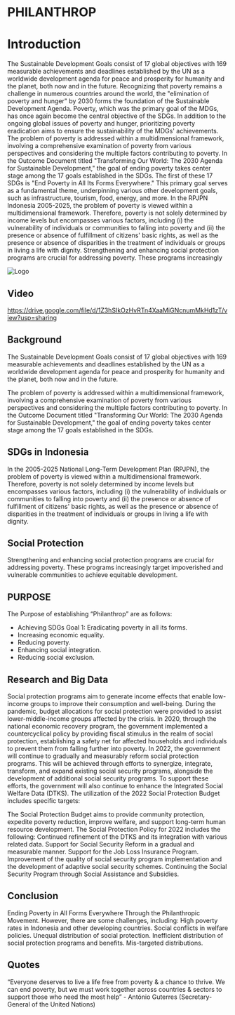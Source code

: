
# PHILANTHROP

# Introduction

The Sustainable Development Goals consist of 17 global objectives with 169 measurable achievements and deadlines established by the UN as a worldwide development agenda for peace and prosperity for humanity and the planet, both now and in the future. Recognizing that poverty remains a challenge in numerous countries around the world, the "elimination of poverty and hunger" by 2030 forms the foundation of the Sustainable Development Agenda. Poverty, which was the primary goal of the MDGs, has once again become the central objective of the SDGs. In addition to the ongoing global issues of poverty and hunger, prioritizing poverty eradication aims to ensure the sustainability of the MDGs' achievements.
The problem of poverty is addressed within a multidimensional framework, involving a comprehensive examination of poverty from various perspectives and considering the multiple factors contributing to poverty. In the Outcome Document titled "Transforming Our World: The 2030 Agenda for Sustainable Development," the goal of ending poverty takes center stage among the 17 goals established in the SDGs. The first of these 17 SDGs is "End Poverty in All Its Forms Everywhere." This primary goal serves as a fundamental theme, underpinning various other development goals, such as infrastructure, tourism, food, energy, and more.
In the RPJPN Indonesia 2005-2025, the problem of poverty is viewed within a multidimensional framework. Therefore, poverty is not solely determined by income levels but encompasses various factors, including (i) the vulnerability of individuals or communities to falling into poverty and (ii) the presence or absence of fulfillment of citizens' basic rights, as well as the presence or absence of disparities in the treatment of individuals or groups in living a life with dignity.
Strengthening and enhancing social protection programs are crucial for addressing poverty. These programs increasingly


![Logo](https://i.ibb.co/wNHrw2y/PHILANTROP.png)


## Video

https://drive.google.com/file/d/1Z3hSIkOzHvRTn4XaaMiGNcnumMkHd1zT/view?usp=sharing

## Background
The Sustainable Development Goals consist of 17 global objectives with 169 measurable achievements and deadlines established by the UN as a worldwide development agenda for peace and prosperity for humanity and the planet, both now and in the future.

The problem of poverty is addressed within a multidimensional framework, involving a comprehensive examination of poverty from various perspectives and considering the multiple factors contributing to poverty. In the Outcome Document titled "Transforming Our World: The 2030 Agenda for Sustainable Development," the goal of ending poverty takes center stage among the 17 goals established in the SDGs.


## SDGs in Indonesia
In the 2005-2025 National Long-Term Development Plan (RPJPN), the problem of poverty is viewed within a multidimensional framework. Therefore, poverty is not solely determined by income levels but encompasses various factors, including (i) the vulnerability of individuals or communities to falling into poverty and (ii) the presence or absence of fulfillment of citizens' basic rights, as well as the presence or absence of disparities in the treatment of individuals or groups in living a life with dignity.
## Social Protection

Strengthening and enhancing social protection programs are crucial for addressing poverty. These programs increasingly target impoverished and vulnerable communities to achieve equitable development.
## PURPOSE

The Purpose of establishing “Philanthrop” are as follows:
- Achieving SDGs Goal 1: Eradicating poverty in all its forms.
- Increasing economic equality.
- Reducing poverty.
- Enhancing social integration.
- Reducing social exclusion.
## Research and Big Data

Social protection programs aim to generate income effects that enable low-income groups to improve their consumption and well-being. During the pandemic, budget allocations for social protection were provided to assist lower-middle-income groups affected by the crisis. In 2020, through the national economic recovery program, the government implemented a countercyclical policy by providing fiscal stimulus in the realm of social protection, establishing a safety net for affected households and individuals to prevent them from falling further into poverty.
In 2022, the government will continue to gradually and measurably reform social protection programs. This will be achieved through efforts to synergize, integrate, transform, and expand existing social security programs, alongside the development of additional social security programs. To support these efforts, the government will also continue to enhance the Integrated Social Welfare Data (DTKS).
The utilization of the 2022 Social Protection Budget includes specific targets:

The Social Protection Budget aims to provide community protection, expedite poverty reduction, improve welfare, and support long-term human resource development. The Social Protection Policy for 2022 includes the following:
Continued refinement of the DTKS and its integration with various related data.
Support for Social Security Reform in a gradual and measurable manner.
Support for the Job Loss Insurance Program.
Improvement of the quality of social security program implementation and the development of adaptive social security schemes.
Continuing the Social Security Program through Social Assistance and Subsidies.


## Conclusion

Ending Poverty in All Forms Everywhere Through the Philanthropic Movement. However, there are some challenges, including:
High poverty rates in Indonesia and other developing countries.
Social conflicts in welfare policies.
Unequal distribution of social protection.
Inefficient distribution of social protection programs and benefits.
Mis-targeted distributions.

## Quotes

“Everyone deserves to live a life free from poverty & a chance to thrive. We can end poverty, but we must work together across countries & sectors to support those who need the most help” - António Guterres (Secretary-General of the United Nations)
